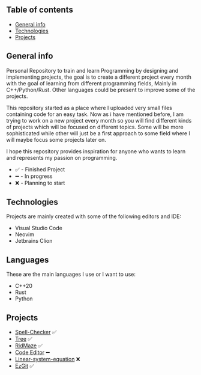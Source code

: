 ## Table of contents
* [General info](#general-info)
* [Technologies](#technologies)
* [Projects](#projects)

## General info
Personal Repository to train and learn Programming by designing and implementing projects, the goal is to create a different project every month with the goal of learning from different programming fields, Mainly in C++/Python/Rust. Other languages could be present to improve some of the projects. 

This repository started as a place where I uploaded very small files containing code for an easy task. Now as i have mentioned before, I am trying to work on a new project every month so you will find different kinds of projects which will be focused on different topics. Some will be more sophisticated while other will just be a first approach to some field where I will maybe focus some projects later on.

I hope this repository provides inspiration for anyone who wants to learn and represents my passion on programming.
* ✅ - Finished Project
* ➖ - In progress
* ❌ - Planning to start

## Technologies
Projects are mainly created with some of the following editors and IDE:
* Visual Studio Code
* Neovim
* Jetbrains Clion

## Languages
These are the main languages I use or I want to use:
* C++20
* Rust
* Python
	
## Projects
* [Spell-Checker](Spell-Checker) ✅
* [Tree](Tree) ✅
* [RidMaze](RidMaze) ✅
* [Code Editor](Code-Editor) ➖
* [Linear-system-equation](Linear-system-equation) ❌
* [EzGit](EzGit) ✅

